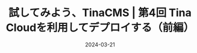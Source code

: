 ---
title: 試してみよう、TinaCMS | 第4回 Tina Cloudを利用してデプロイする（前編）
at: CodeGrid
date: 2024-03-21
type: writing
draft: false
link: https://www.codegrid.net/articles/2024-tinacms-4/
---